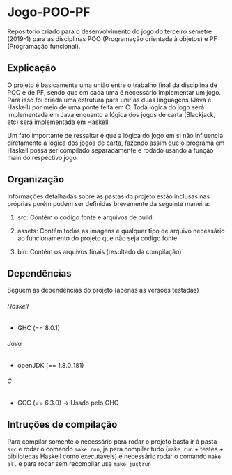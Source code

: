 # Jogo-POO-PF
Repositorio criado para o desenvolvimento do jogo do terceiro semetre (2019-1)
para as disciplinas POO (Programação orientada à objetos) e PF (Programação funcional).

## Explicação
O projeto é basicamente uma união entre o trabalho final da disciplina de POO e
de PF, sendo que em cada uma é necessário implementar um jogo. Para isso foi
criada uma estrutura para unir as duas linguagens (Java e Haskell) por meio de
uma ponte feita em C. Toda lógica do jogo será implementada em Java enquanto
a lógica dos jogos de carta (Blackjack, etc) será implementada em Haskell.

Um fato importante de ressaltar é que a lógica do jogo em si não influencia
diretamente a lógica dos jogos de carta, fazendo assim que o programa em Haskell
possa ser compilado separadamente e rodado usando a função main do respectivo
jogo.

## Organização
Informações detalhadas sobre as pastas do projeto estão inclusas nas próprias
porém podem ser definidas brevemente da seguinte maneira:

1. src:
  Contém o codigo fonte e arquivos de build.

2. assets:
  Contém todas as imagens e qualquer tipo de arquivo necessário ao funcionamento
  do projeto que não seja codigo fonte

3. bin:
  Contém os arquivos finais (resultado da compilação)

## Dependências
Seguem as dependências do projeto (apenas as versões testadas)
###### Haskell
  * GHC (== 8.0.1)

###### Java
  * openJDK (== 1.8.0_181)

###### C
  * GCC (== 6.3.0) -> Usado pelo GHC

## Intruções de compilação
Para compilar somente o necessário para rodar o projeto basta ir à pasta `src`
e rodar o comando `make run`, ja para compilar tudo (`make run` + testes +
bibliotecas Haskell como executáveis) é necessário rodar o comando `make all` e
para rodar sem recompilar use `make justrun`
